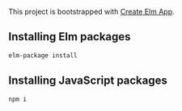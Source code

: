 This project is bootstrapped with [Create Elm App](https://github.com/halfzebra/create-elm-app).

## Installing Elm packages

```sh
elm-package install
```

## Installing JavaScript packages

```sh
npm i
```
